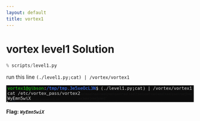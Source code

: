 ```yaml
---
layout: default
title: vortex1
---
```


# vortex level1 Solution

```py
% scripts/level1.py
```


run this line `(./level1.py;cat) | /vortex/vortex1`

![image](./images/level1.png)

**Flag:** ***`WyEmn5wiX`*** 
